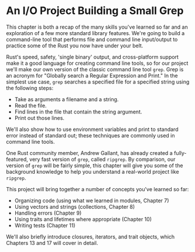 # An I/O Project Building a Small Grep

<!-- We might need a more descriptive title, something that captures the new
elements we're introducing -- are we going to cover things like environment
variables more in later chapters, or is this the only place we explain how to
use them? -->

<!-- as long as the topics only introduced here are in the table of contents,
that should be good enough? -->

<!-- This is the only place we were planning on explaining both environment
variables and printing to standard error. These are things that people commonly
want to know how to do in Rust, but there's not much more than what we've said
here about them, people just want to know how to do them in Rust. We realize
that those sections make this chapter long, but think it's worth it to include
information that people want. We've gotten really positive feedback from people
who have read this chapter online; people who like learning through projects
have really enjoyed this chapter. /Carol-->

This chapter is both a recap of the many skills you've learned so far and an
exploration of a few more standard library features. We're going to build a
command-line tool that performs file and command line input/output to practice
some of the Rust you now have under your belt.

Rust's speed, safety, 'single binary' output, and cross-platform support make
it a good language for creating command line tools, so for our project we'll
make our own version of the classic command line tool `grep`. Grep is an
acronym for "Globally search a Regular Expression and Print." In the simplest
use case, `grep` searches a specified file for a specified string using the
following steps:

- Take as arguments a filename and a string.
- Read the file.
- Find lines in the file that contain the string argument.
- Print out those lines.

We'll also show how to use environment variables and print to standard error
instead of standard out; these techniques are commonly used in command line
tools.

One Rust community member, Andrew Gallant, has already created a
fully-featured, very fast version of `grep`, called `ripgrep`. By comparison,
our version of `grep` will be fairly simple, this chapter will give you some of
the background knowledge to help you understand a real-world project like
`ripgrep`.

This project will bring together a number of concepts you've learned so far:

- Organizing code (using what we learned in modules, Chapter 7)
- Using vectors and strings (collections, Chapter 8)
- Handling errors (Chapter 9)
- Using traits and lifetimes where appropriate (Chapter 10)
- Writing tests (Chapter 11)

We'll also briefly introduce closures, iterators, and trait objects, which
Chapters 13 and 17 will cover in detail.

Let's create a new project with, as always, `cargo new`. We're calling our
project `greprs` to distinguish from the `grep` tool that you may already have
on your system:

```text
$ cargo new --bin greprs
     Created binary (application) `greprs` project
$ cd greprs
```
